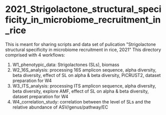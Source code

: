 # 2021_Strigolactone_structural_specificity_in_microbiome_recruitment_in_rice

This is meant for sharing scripts and data set of pulication "Strigolactone structural specificity in microbiome recruitment in rice, 2021"
This directory comprised with 4 workflows: 

1) W1_phenotypic_data: Strigolactones (SLs), biomass
2) W2_16S_analysis: processing 16S amplicon sequence, alpha diversity, beta diversity, effect of SL on alpha & beta diversity, PiCRUST2, dataset preparation for W4 
3) W3_ITS_analysis: processing ITS amplicon sequence, alpha diversity, beta diversity, explore AMF, effect of SL on alpha & beta diversity, dataset preparation for W4 
5) W4_correlation_study: correlation between the level of SLs and the relative abundance of ASV/genus/pathway/EC
